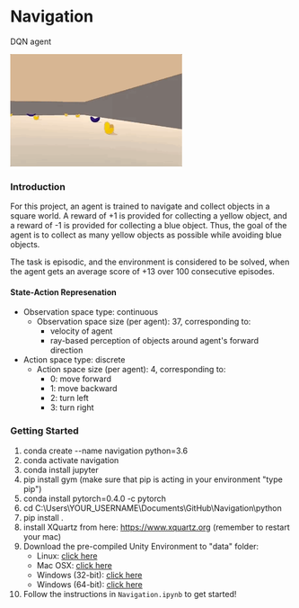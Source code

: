# Navigation
DQN agent

<img src="img/banana-collector.gif" height="200">

### Introduction

For this project, an agent is trained to navigate and collect objects in a square world. A reward of +1 is provided for collecting a yellow object, and a reward of -1 is provided for collecting a blue object.  Thus, the goal of the agent is to collect as many yellow objects as possible while avoiding blue objects.  

The task is episodic, and the environment is considered to be solved, when the agent gets an average score of +13 over 100 consecutive episodes.

#### State-Action Represenation

- Observation space type: continuous
    - Observation space size (per agent): 37, corresponding to:
        - velocity of agent
        - ray-based perception of objects around agent's forward direction
- Action space type: discrete
    - Action space size (per agent): 4, corresponding to:
        - 0: move forward
        - 1: move backward
        - 2: turn left
        - 3: turn right

### Getting Started

1. conda create --name navigation python=3.6
2. conda activate navigation
3. conda install jupyter
4. pip install gym
   (make sure that pip is acting in your environment "type pip")
5. conda install pytorch=0.4.0 -c pytorch
6. cd C:\Users\YOUR_USERNAME\Documents\GitHub\Navigation\python
7. pip install .
8. install XQuartz from here: https://www.xquartz.org
   (remember to restart your mac)
9. Download the pre-compiled Unity Environment to "data" folder:
    - Linux: [click here](https://s3-us-west-1.amazonaws.com/udacity-drlnd/P1/Banana/Banana_Linux.zip)
    - Mac OSX: [click here](https://s3-us-west-1.amazonaws.com/udacity-drlnd/P1/Banana/Banana.app.zip)
    - Windows (32-bit): [click here](https://s3-us-west-1.amazonaws.com/udacity-drlnd/P1/Banana/Banana_Windows_x86.zip)
    - Windows (64-bit): [click here](https://s3-us-west-1.amazonaws.com/udacity-drlnd/P1/Banana/Banana_Windows_x86_64.zip)
10. Follow the instructions in `Navigation.ipynb` to get started!
